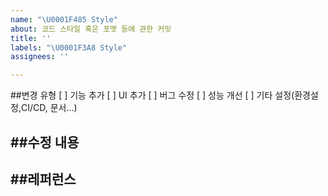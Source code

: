 ```yaml
---
name: "\U0001F485 Style"
about: 코드 스타일 혹은 포맷 등에 관한 커밋
title: ''
labels: "\U0001F3A8 Style"
assignees: ''

---
```


##변경 유형
[ ] 기능 추가
[ ] UI 추가
[ ] 버그 수정
[ ] 성능 개선
[ ] 기타 설정(환경설정,CI/CD, 문서...)

##수정 내용
---

##레퍼런스
---
